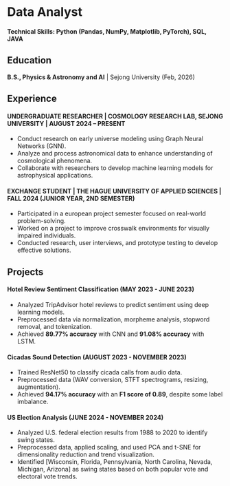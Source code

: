 # Data Analyst

#### Technical Skills: Python (Pandas, NumPy, Matplotlib, PyTorch), SQL, JAVA

## Education
**B.S., Physics & Astronomy and AI** | Sejong University (Feb, 2026)

## Experience
#### UNDERGRADUATE RESEARCHER | COSMOLOGY RESEARCH LAB, SEJONG UNIVERSITY | AUGUST 2024 – PRESENT
- Conduct research on early universe modeling using Graph Neural Networks (GNN).
- Analyze and process astronomical data to enhance understanding of cosmological phenomena.
- Collaborate with researchers to develop machine learning models for astrophysical applications.

#### EXCHANGE STUDENT | THE HAGUE UNIVERSITY OF APPLIED SCIENCES | FALL 2024 (JUNIOR YEAR, 2ND SEMESTER)
- Participated in a european project semester focused on real-world problem-solving.
- Worked on a project to improve crosswalk environments for visually impaired individuals.
- Conducted research, user interviews, and prototype testing to develop effective solutions.

## Projects
#### Hotel Review Sentiment Classification (MAY 2023 - JUNE 2023)
- Analyzed TripAdvisor hotel reviews to predict sentiment using deep learning models.  
- Preprocessed data via normalization, morpheme analysis, stopword removal, and tokenization.  
- Achieved **89.77% accuracy** with CNN and **91.08% accuracy** with LSTM. 
  
#### Cicadas Sound Detection (AUGUST 2023 - NOVEMBER 2023)
- Trained ResNet50 to classify cicada calls from audio data.  
- Preprocessed data (WAV conversion, STFT spectrograms, resizing, augmentation).  
- Achieved **94.17% accuracy** with an **F1 score of 0.89**, despite some label imbalance.

#### US Election Analysis (JUNE 2024 - NOVEMBER 2024)
- Analyzed U.S. federal election results from 1988 to 2020 to identify swing states.
- Preprocessed data, applied scaling, and used PCA and t-SNE for dimensionality reduction and trend visualization.
- Identified [Wisconsin, Florida, Pennsylvania, North Carolina, Nevada, Michigan, Arizona] as swing states based on both popular vote and electoral vote trends.
